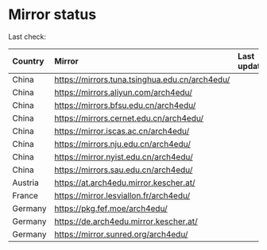 <script src="./time.js"></script>
# Mirror status
Last check: <script type="text/javascript">localize(1726741393.22144);</script>

|Country|Mirror|Last update|
|:------|:-----|:----------|
|China|https://mirrors.tuna.tsinghua.edu.cn/arch4edu/|<script type="text/javascript">localize(1726728042);</script>|
|China|https://mirrors.aliyun.com/arch4edu/|<script type="text/javascript">localize(1726684783);</script>|
|China|https://mirrors.bfsu.edu.cn/arch4edu/|<script type="text/javascript">localize(1726684783);</script>|
|China|https://mirrors.cernet.edu.cn/arch4edu/|<script type="text/javascript">localize(1726684783);</script>|
|China|https://mirror.iscas.ac.cn/arch4edu/|<script type="text/javascript">localize(1726684783);</script>|
|China|https://mirrors.nju.edu.cn/arch4edu/|<script type="text/javascript">localize(1726684783);</script>|
|China|https://mirror.nyist.edu.cn/arch4edu/|<script type="text/javascript">localize(1726684783);</script>|
|China|https://mirrors.sau.edu.cn/arch4edu/|<script type="text/javascript">localize(1726684783);</script>|
|Austria|https://at.arch4edu.mirror.kescher.at/|<script type="text/javascript">localize(1726684783);</script>|
|France|https://mirror.lesviallon.fr/arch4edu/|<script type="text/javascript">localize(1726684783);</script>|
|Germany|https://pkg.fef.moe/arch4edu/|<script type="text/javascript">localize(1726684783);</script>|
|Germany|https://de.arch4edu.mirror.kescher.at/|<script type="text/javascript">localize(1726684783);</script>|
|Germany|https://mirror.sunred.org/arch4edu/|<script type="text/javascript">localize(1726684783);</script>|

<script src="./tablefilter/tablefilter.js"></script>
<script src="./table.js"></script>
